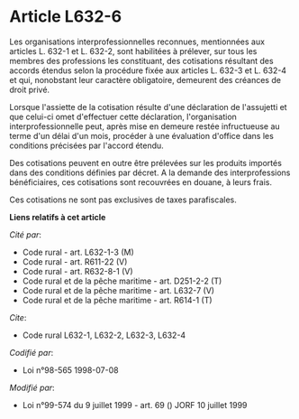 # Article L632-6

Les organisations interprofessionnelles reconnues, mentionnées aux articles L. 632-1 et L. 632-2, sont habilitées à prélever,
sur tous les membres des professions les constituant, des cotisations résultant des accords étendus selon la procédure fixée
aux articles L. 632-3 et L. 632-4 et qui, nonobstant leur caractère obligatoire, demeurent des créances de droit privé.

Lorsque l'assiette de la cotisation résulte d'une déclaration de l'assujetti et que celui-ci omet d'effectuer cette
déclaration, l'organisation interprofessionnelle peut, après mise en demeure restée infructueuse au terme d'un délai d'un
mois, procéder à une évaluation d'office dans les conditions précisées par l'accord étendu.

Des cotisations peuvent en outre être prélevées sur les produits importés dans des conditions définies par décret. A la
demande des interprofessions bénéficiaires, ces cotisations sont recouvrées en douane, à leurs frais.

Ces cotisations ne sont pas exclusives de taxes parafiscales.

**Liens relatifs à cet article**

_Cité par_:

  - Code rural - art. L632-1-3 (M)
  - Code rural - art. R611-22 (V)
  - Code rural - art. R632-8-1 (V)
  - Code rural et de la pêche maritime - art. D251-2-2 (T)
  - Code rural et de la pêche maritime - art. L632-7 (V)
  - Code rural et de la pêche maritime - art. R614-1 (T)

_Cite_:

  - Code rural L632-1, L632-2, L632-3, L632-4

_Codifié par_:

  - Loi n°98-565 1998-07-08

_Modifié par_:

  - Loi n°99-574 du 9 juillet 1999 - art. 69 () JORF 10 juillet 1999
